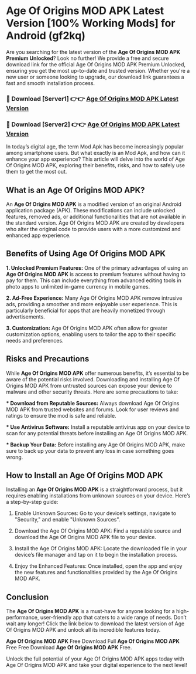 # Age Of Origins MOD APK Latest Version [100% Working Mods] for Android (gf2kq)

Are you searching for the latest version of the <strong>Age Of Origins MOD APK Premium Unlocked</strong>? Look no further! We provide a free and secure download link for the official Age Of Origins MOD APK Premium Unlocked, ensuring you get the most up-to-date and trusted version. Whether you're a new user or someone looking to upgrade, our download link guarantees a fast and smooth installation process.


<h3>🔴 Download [Server1] 👉👉 <a href="https://getmodsapk.pages.dev?q=Age+Of+Origins+MOD+APK&ref=4R3">Age Of Origins MOD APK Latest Version</a></h3>

<h3>🔴 Download [Server2] 👉👉 <a href="https://getmodsapk.pages.dev?q=Age+Of+Origins+MOD+APK&ref=4R3">Age Of Origins MOD APK Latest Version</a></h3>


In today’s digital age, the term Mod Apk has become increasingly popular among smartphone users. But what exactly is an Mod Apk, and how can it enhance your app experience? This article will delve into the world of Age Of Origins MOD APK, exploring their benefits, risks, and how to safely use them to get the most out.


<h2>What is an Age Of Origins MOD APK?</h2>

An <strong>Age Of Origins MOD APK</strong> is a modified version of an original Android application package (APK). These modifications can include unlocked features, removed ads, or additional functionalities that are not available in the standard version. Age Of Origins MOD APK are created by developers who alter the original code to provide users with a more customized and enhanced app experience.


<h2>Benefits of Using Age Of Origins MOD APK</h2>

<strong> 1. Unlocked Premium Features:</strong> One of the primary advantages of using an <strong>Age Of Origins MOD APK</strong> is access to premium features without having to pay for them. This can include everything from advanced editing tools in photo apps to unlimited in-game currency in mobile games.

<strong> 2. Ad-Free Experience:</strong> Many Age Of Origins MOD APK remove intrusive ads, providing a smoother and more enjoyable user experience. This is particularly beneficial for apps that are heavily monetized through advertisements.

<strong> 3. Customization:</strong> Age Of Origins MOD APK often allow for greater customization options, enabling users to tailor the app to their specific needs and preferences.


<h2>Risks and Precautions</h2>

While <strong>Age Of Origins MOD APK</strong> offer numerous benefits, it’s essential to be aware of the potential risks involved. Downloading and installing Age Of Origins MOD APK from untrusted sources can expose your device to malware and other security threats. Here are some precautions to take:

<strong> * Download from Reputable Sources:</strong> Always download Age Of Origins MOD APK from trusted websites and forums. Look for user reviews and ratings to ensure the mod is safe and reliable.

<strong> * Use Antivirus Software:</strong> Install a reputable antivirus app on your device to scan for any potential threats before installing an Age Of Origins MOD APK.

<strong> * Backup Your Data:</strong> Before installing any Age Of Origins MOD APK, make sure to back up your data to prevent any loss in case something goes wrong.


<h2>How to Install an Age Of Origins MOD APK</h2>

Installing an <strong>Age Of Origins MOD APK</strong> is a straightforward process, but it requires enabling installations from unknown sources on your device. Here’s a step-by-step guide:

 1. Enable Unknown Sources: Go to your device’s settings, navigate to "Security," and enable "Unknown Sources".

 2. Download the Age Of Origins MOD APK: Find a reputable source and download the Age Of Origins MOD APK file to your device.

 3. Install the Age Of Origins MOD APK: Locate the downloaded file in your device’s file manager and tap on it to begin the installation process.

 4. Enjoy the Enhanced Features: Once installed, open the app and enjoy the new features and functionalities provided by the Age Of Origins MOD APK.


<h2><strong>Conclusion</strong></h2>

The <strong>Age Of Origins MOD APK</strong> is a must-have for anyone looking for a high-performance, user-friendly app that caters to a wide range of needs. Don’t wait any longer! Click the link below to download the latest version of Age Of Origins MOD APK and unlock all its incredible features today.

<strong>Age Of Origins MOD APK</strong> Free Download Full <strong>Age Of Origins MOD APK</strong> Free Free Download <strong>Age Of Origins MOD APK</strong> Free.

Unlock the full potential of your Age Of Origins MOD APK apps today with Age Of Origins MOD APK and take your digital experience to the next level!